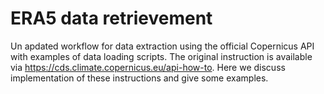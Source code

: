 # ERA5 data retrievement

Un apdated workflow for data extraction using the official Copernicus API with examples of data loading scripts. The original instruction is available via https://cds.climate.copernicus.eu/api-how-to. Here we discuss implementation of these instructions and give some examples.
